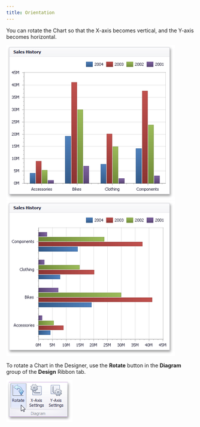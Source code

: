 ```yaml
---
title: Orientation
---
```

You can rotate the Chart so that the X-axis becomes vertical, and the Y-axis becomes horizontal.

![Chart_Rotation_False](../../../../images/Img18277.png)
![Chart_Rotation_True](../../../../images/Img18276.png)

To rotate a Chart in the Designer, use the **Rotate** button in the **Diagram** group of the **Design** Ribbon tab.

![Chart_Rotation_RibbonButton](../../../../images/Img18774.png)